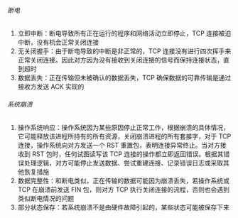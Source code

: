 ###### 断电

1. 立即中断：断电导致所有正在运行的程序和网络活动立即停止，TCP 连接被迫中断，没有机会正常关闭连接
2. 无关闭握手：由于断电导致的中断是非正常的，TCP 连接没有进行四次挥手来正常关闭连接。因此对方因为没有接收到关闭连接的信号而保持连接状态，直到超时
3. 数据丢失：正在传输但未被确认的数据丢失，TCP 确保数据的可靠传输是通过接收方发送 ACK 实现的

###### 系统崩溃

1. 操作系统响应：操作系统因为某些原因停止正常工作，根据崩溃的具体情况，它可能释放该进程所持有的所有资源，关闭崩溃进程的所有套接字，对于 TCP 连接，操作系统向对方发送一个 RST 重置包，表明连接异常终止。当对方接收到 RST 包时，任何试图读写该 TCP 连接的操作都立即返回错误。根据其错误处理逻辑，对方可能停止发送数据、尝试重建连接、记录错误日志或采取其他恢复措施
2. 数据完整性：和断电类似，正在传输的数据可能因为崩溃丢失，若操作系统或 TCP 在崩溃前发送 FIN 包，则对方 TCP 执行关闭连接的流程，否则也会遇到类似断电情况的问题
3. 部分状态保存：若系统崩溃不是由硬件故障引起的，某些状态可能被保存下来
